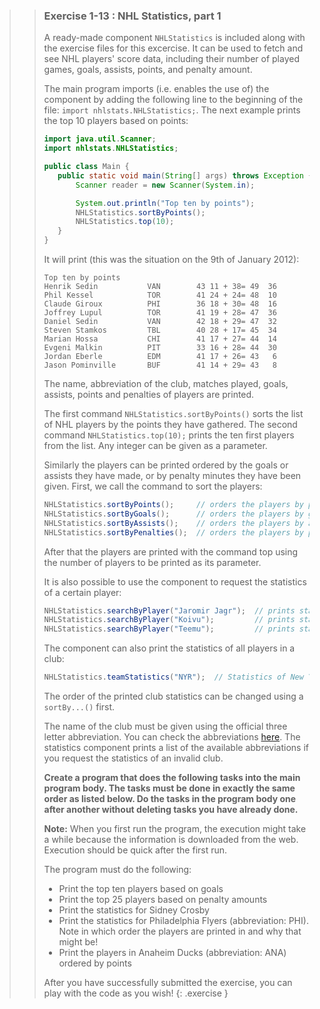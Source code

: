 >>### Exercise 1-13 : NHL Statistics, part 1
>>
>>A ready-made component `NHLStatistics` is included along with the exercise files for this excercise. It can be used to fetch and see NHL players' score data, including their number of played games, goals, assists, points, and penalty amount.
>>
>>The main program imports (i.e. enables the use of) the component by adding the following line to the beginning of the file: `import nhlstats.NHLStatistics;`. The next example prints the top 10 players based on points:
>>
>>```java
>>import java.util.Scanner;
>>import nhlstats.NHLStatistics;
>>
>>public class Main {
>>    public static void main(String[] args) throws Exception {
>>        Scanner reader = new Scanner(System.in);
>>
>>        System.out.println("Top ten by points");
>>        NHLStatistics.sortByPoints();
>>        NHLStatistics.top(10);
>>    }
>>}
>>```
>>
>> It will print (this was the situation on the 9th of January 2012):
>>
>>```output
>>Top ten by points
>>Henrik Sedin           VAN        43 11 + 38= 49  36
>>Phil Kessel            TOR        41 24 + 24= 48  10
>>Claude Giroux          PHI        36 18 + 30= 48  16
>>Joffrey Lupul          TOR        41 19 + 28= 47  36
>>Daniel Sedin           VAN        42 18 + 29= 47  32
>>Steven Stamkos         TBL        40 28 + 17= 45  34
>>Marian Hossa           CHI        41 17 + 27= 44  14
>>Evgeni Malkin          PIT        33 16 + 28= 44  30
>>Jordan Eberle          EDM        41 17 + 26= 43   6
>>Jason Pominville       BUF        41 14 + 29= 43   8
>>```
>>
>>The name, abbreviation of the club, matches played, goals, assists, points and penalties of players are printed.
>>
>>The first command `NHLStatistics.sortByPoints()` sorts the list of NHL players by the points they have gathered. The second command `NHLStatistics.top(10);` prints the ten first players from the list. Any integer can be given as a parameter.
>>
>>Similarly the players can be printed ordered by the goals or assists they have made, or by penalty minutes they have been given. First, we call the command to sort the players:
>>
>>```java
>>NHLStatistics.sortByPoints();     // orders the players by points
>>NHLStatistics.sortByGoals();      // orders the players by goals
>>NHLStatistics.sortByAssists();    // orders the players by assists
>>NHLStatistics.sortByPenalties();  // orders the players by penalty minutes
>>```
>>
>>After that the players are printed with the command top using the number of players to be printed as its parameter.
>>
>>It is also possible to use the component to request the statistics of a certain player:
>>
>>```java
>>NHLStatistics.searchByPlayer("Jaromir Jagr");  // prints stats of Jaromir Jagr
>>NHLStatistics.searchByPlayer("Koivu");         // prints stats of Mikko Koivu and Saku Koivu
>>NHLStatistics.searchByPlayer("Teemu");         // prints stats of all players named Teemu
>>```
>>
>>The component can also print the statistics of all players in a club:
>>
>>```java
>>NHLStatistics.teamStatistics("NYR");  // Statistics of New York Rangers
>>```
>>
>>The order of the printed club statistics can be changed using a `sortBy...()` first.
>>
>>The name of the club must be given using the official three letter abbreviation. You can check the abbreviations [here](http://everything2.com/title/Ice+hockey+acronyms+and+abbreviations). The statistics component prints a list of the available abbreviations if you request the statistics of an invalid club.
>>
>> **Create a program that does the following tasks into the main program body. The tasks must be done in exactly the same order as listed below. Do the tasks in the program body one after another without deleting tasks you have already done.**
>>
>>**Note:** When you first run the program, the execution might take a while because the information is downloaded from the web. Execution should be quick after the first run.
>> 
>> The program must do the following:
>> * Print the top ten players based on goals
>> * Print the top 25 players based on penalty amounts
>> * Print the statistics for Sidney Crosby
>> * Print the statistics for Philadelphia Flyers (abbreviation: PHI). Note in which order the players are printed in and why that might be!
>> * Print the players in Anaheim Ducks (abbreviation: ANA) ordered by points
>>
>> After you have successfully submitted the exercise, you can play with the code as you wish!
>{: .exercise }